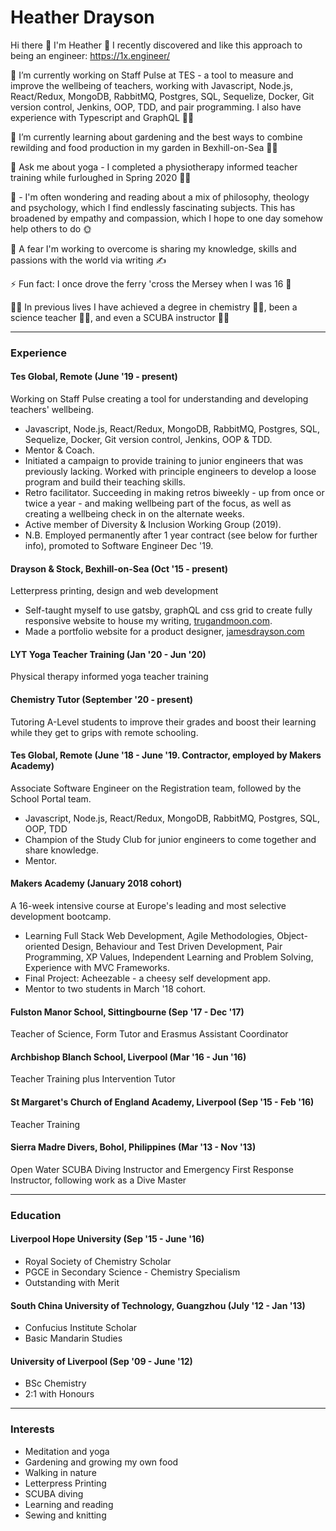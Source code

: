 # Heather Drayson

Hi there 👋 I'm Heather 🙂 I recently discovered and like this approach to being an engineer: https://1x.engineer/

🔭 I’m currently working on Staff Pulse at TES - a tool to measure and improve the wellbeing of teachers, working with Javascript, Node.js, React/Redux, MongoDB, RabbitMQ, Postgres, SQL, Sequelize, Docker, Git version control, Jenkins, OOP, TDD, and pair programming. I also have experience with Typescript and GraphQL 👩‍💻

🌱 I’m currently learning about gardening and the best ways to combine rewilding and food production in my garden in Bexhill-on-Sea 👩‍🌾

💬 Ask me about yoga - I completed a physiotherapy informed teacher training while furloughed in Spring 2020 🤸‍♀️

🤔 - I'm often wondering and reading about a mix of philosophy, theology and psychology, which I find endlessly fascinating subjects. This has broadened by empathy and compassion, which I hope to one day somehow help others to do 🌞

💪 A fear I'm working to overcome is sharing my knowledge, skills and passions with the world via writing ✍️

⚡ Fun fact: I once drove the ferry 'cross the Mersey when I was 16 🚢

🕵️‍♀️ In previous lives I have achieved a degree in chemistry 👩‍🔬, been a science teacher 👩‍🏫, and even a SCUBA instructor 🧜‍♀️

***

### Experience

#### Tes Global, Remote (June '19 - present)
Working on Staff Pulse creating a tool for understanding and developing teachers' wellbeing.
- Javascript, Node.js, React/Redux, MongoDB, RabbitMQ, Postgres, SQL, Sequelize, Docker, Git version control, Jenkins, OOP & TDD.
- Mentor & Coach.
- Initiated a campaign to provide training to junior engineers that was previously lacking. Worked with principle engineers to develop a loose program and build their teaching skills.
- Retro facilitator. Succeeding in making retros biweekly - up from once or twice a year - and making wellbeing part of the focus, as well as creating a wellbeing check in on the alternate weeks.
- Active member of Diversity & Inclusion Working Group (2019).
- N.B. Employed permanently after 1 year contract (see below for further info), promoted to Software Engineer Dec '19.

#### Drayson & Stock, Bexhill-on-Sea (Oct '15 - present)
Letterpress printing, design and web development
- Self-taught myself to use gatsby, graphQL and css grid to create fully responsive website to house my writing, [trugandmoon.com](https://trugandmoon.com).
- Made a portfolio website for a product designer, [jamesdrayson.com](https://jamesdrayson.com/)

#### LYT Yoga Teacher Training (Jan '20 - Jun '20)
Physical therapy informed yoga teacher training

#### Chemistry Tutor (September '20 - present)
Tutoring A-Level students to improve their grades and boost their learning while they get to grips with remote schooling.

#### Tes Global, Remote (June '18 - June '19. Contractor, employed by Makers Academy)
Associate Software Engineer on the Registration team, followed by the School Portal team.
- Javascript, Node.js, React/Redux, MongoDB, RabbitMQ, Postgres, SQL, OOP, TDD
- Champion of the Study Club for junior engineers to come together and share knowledge.
- Mentor.

#### Makers Academy (January 2018 cohort)
A 16-week intensive course at Europe's leading and most selective development bootcamp.
- Learning Full Stack Web Development, Agile Methodologies, Object-oriented Design, Behaviour and Test Driven Development, Pair Programming, XP Values, Independent Learning and Problem Solving, Experience with MVC Frameworks.
- Final Project: Acheezable - a cheesy self development app.
- Mentor to two students in March '18 cohort.

#### Fulston Manor School, Sittingbourne (Sep '17 - Dec '17)
Teacher of Science, Form Tutor and Erasmus Assistant Coordinator

#### Archbishop Blanch School, Liverpool (Mar '16 - Jun '16)
Teacher Training plus Intervention Tutor

#### St Margaret's Church of England Academy, Liverpool (Sep '15 - Feb '16)
Teacher Training

#### Sierra Madre Divers, Bohol, Philippines (Mar '13 - Nov '13)
Open Water SCUBA Diving Instructor and Emergency First Response Instructor, following work as a Dive Master

***

### Education

#### Liverpool Hope University (Sep '15 - June '16)
- Royal Society of Chemistry Scholar
- PGCE in Secondary Science - Chemistry Specialism 
- Outstanding with Merit

#### South China University of Technology, Guangzhou (July '12 - Jan '13)
- Confucius Institute Scholar
- Basic Mandarin Studies

#### University of Liverpool (Sep '09 - June '12)
- BSc Chemistry
- 2:1 with Honours

***

### Interests
- Meditation and yoga
- Gardening and growing my own food
- Walking in nature
- Letterpress Printing
- SCUBA diving
- Learning and reading
- Sewing and knitting
